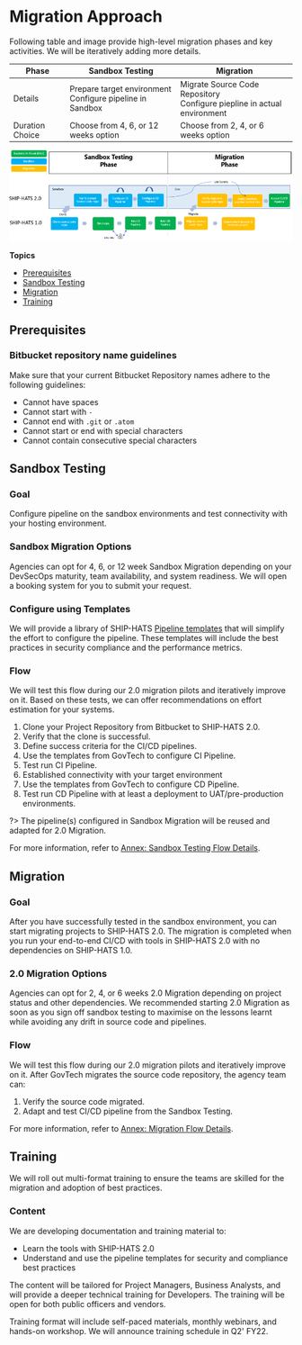 # Migration Approach

Following table and image provide high-level migration phases and key activities. We will be iteratively adding more details. 

| **Phase** | **Sandbox Testing** | **Migration** |
| --- | --- | --- |
| Details | Prepare target environment<br>Configure pipeline in Sandbox| Migrate Source Code Repository<br>Configure piepline in actual environment|
| Duration Choice | Choose from 4, 6, or 12 weeks option| Choose from 2, 4, or 6 weeks option |  

![Migration Approach](migration-approach.png)

**Topics**
- [Prerequisites](#prerequisites)
- [Sandbox Testing](#sandbox-testing)
- [Migration](#migration)
- [Training](#training)

## Prerequisites


### Bitbucket repository name guidelines

Make sure that your current Bitbucket Repository names adhere to the following guidelines:

- Cannot have spaces
- Cannot start with `-`
- Cannot end with `.git` or `.atom`
- Cannot start or end with special characters
- Cannot contain consecutive special characters


## Sandbox Testing


### Goal
Configure pipeline on the sandbox environments and test connectivity with your hosting environment. 

### Sandbox Migration Options
Agencies can opt for 4, 6, or 12 week Sandbox Migration depending on your DevSecOps maturity, team availability, and system readiness. We will open a booking system for you to submit your request. 

### Configure using Templates

We will provide a library of SHIP-HATS [Pipeline templates](pipeline-templates) that will simplify the effort to configure the pipeline. These templates will include the best practices in security compliance and the performance metrics. 

### Flow
We will test this flow during our 2.0 migration pilots and iteratively improve on it. Based on these tests, we can offer recommendations on effort estimation for your systems.  

1.	Clone your Project Repository from Bitbucket to SHIP-HATS 2.0. 
1.	Verify that the clone is successful.
1.	Define success criteria for the CI/CD pipelines.
1.	Use the templates from GovTech to configure CI Pipeline.
1.	Test run CI Pipeline.
1.	Established connectivity with your target environment 
1.	Use the templates from GovTech to configure CD Pipeline.
1.	Test run CD Pipeline with at least a deployment to UAT/pre-production environments.  

?> The pipeline(s) configured in Sandbox Migration will be reused and adapted for 2.0 Migration. 

For more information, refer to [Annex: Sandbox Testing Flow Details](ship-hats-migration-annex#sandbox-testing-flow-details).


## Migration 

### Goal
After you have successfully tested in the sandbox environment, you can start migrating projects to SHIP-HATS 2.0. The migration is completed when you run your end-to-end CI/CD with tools in SHIP-HATS 2.0 with no dependencies on SHIP-HATS 1.0. 

### 2.0 Migration Options
Agencies can opt for 2, 4, or 6 weeks 2.0 Migration depending on project status and other dependencies. We recommended starting 2.0 Migration as soon as you sign off sandbox testing to maximise on the lessons learnt while avoiding any drift in source code and pipelines.
### Flow

We will test this flow during our 2.0 migration pilots and iteratively improve on it.  After GovTech  migrates the source code repository, the agency team can:
1.	Verify the source code migrated.
1.	Adapt and test CI/CD pipeline from the Sandbox Testing. 

For more information, refer to [Annex: Migration Flow Details](ship-hats-migration-annex#migration-flow-details).

## Training
We will roll out multi-format training to ensure the teams are skilled for the migration and adoption of best practices. 

### Content
We are developing documentation and training material to:  
- Learn the tools with SHIP-HATS 2.0 
- Understand and use the pipeline templates for security and compliance best practices

The content will be tailored for Project Managers, Business Analysts, and will provide a deeper technical training for Developers. The training will be open for both public officers and vendors. 

Training format will include self-paced materials, monthly webinars, and hands-on workshop. We will announce training schedule in Q2' FY22. 